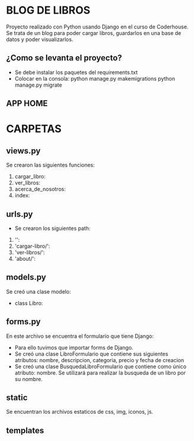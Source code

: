 <!-- PARA IR COMPLETANDO -->
# BLOG DE LIBROS

Proyecto realizado con Python usando Django en el curso de Coderhouse.
Se trata de un blog para poder cargar libros, guardarlos en una base de datos y poder visualizarlos.

## ¿Como se levanta el proyecto?

- Se debe instalar los paquetes del requirements.txt
- Colocar en la consola: 
python manage.py makemigrations
python manage.py migrate 

## APP HOME

# CARPETAS
## views.py

Se crearon las siguientes funciones:
1. cargar_libro:
2. ver_libros:
3. acerca_de_nosotros:
4. index:

## urls.py

- Se crearon los siguientes path:
1. '':
2. 'cargar-libro/':
3. 'ver-libros/':
4. 'about/':


## models.py

Se creó una clase modelo:
- class Libro:

## forms.py 

En este archivo se encuentra el formulario que tiene Django:
- Para ello tuvimos que importar forms de Django.
- Se creó una clase LibroFormulario que contiene sus siguientes atributos:
nombre, descripcion, categoria, precio y fecha de creacion
- Se creó una clase BusquedaLibroFormulario que contiene como único atributo: nombre. Se utilizará para realizar la busqueda de un libro por su nombre.

## static

Se encuentran los archivos estaticos de css, img, iconos, js.

## templates


